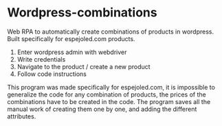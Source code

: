 # Wordpress-combinations
Web RPA to automatically create combinations of products in wordpress. Built specifically for espejoled.com products.

1. Enter wordpress admin with webdriver
2. Write credentials
3. Navigate to the product / create a new product
4. Follow code instructions

This program was made specifically for espejoled.com, it is impossible to generalize the code for any combination of products, the prices of the combinations have to be created in the code. The program saves all the manual work of creating them one by one, and adding the different attributes.
